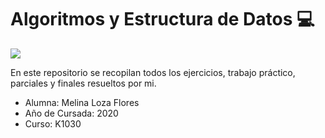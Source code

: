 # Algoritmos y Estructura de Datos 💻
![](https://img.shields.io/badge/Realizado%20en-%20C/C++-1f425f.svg)

<p>
En este repositorio se recopilan todos los ejercicios, trabajo práctico, parciales y finales resueltos por mi.  
</p>

- Alumna: Melina Loza Flores 
- Año de Cursada: 2020
- Curso: K1030
